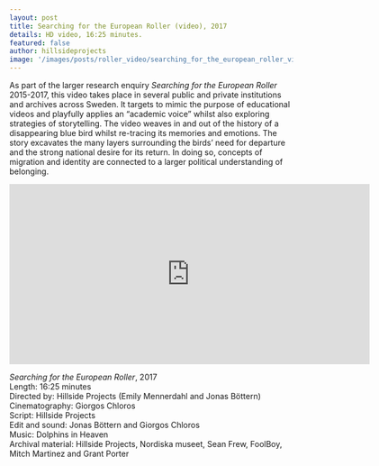 ```yaml
---
layout: post
title: Searching for the European Roller (video), 2017
details: HD video, 16:25 minutes.
featured: false
author: hillsideprojects
image: '/images/posts/roller_video/searching_for_the_european_roller_video_2.jpg'
---
```


As part of the larger research enquiry _Searching for the European Roller_ 2015-2017, this video takes place in several public and private institutions and archives across Sweden. It targets to mimic the purpose of educational videos and playfully applies an “academic voice” whilst also exploring strategies of storytelling. The video weaves in and out of the history of a disappearing blue bird whilst re-tracing its memories and emotions. The story excavates the many layers surrounding the birds’ need for departure and the strong national desire for its return. In doing so, concepts of migration and identity are connected to a larger political understanding of belonging.

<iframe src="https://player.vimeo.com/video/186178075?color=ffffff&title=0&byline=0&portrait=0" width="640" height="320" frameborder="0" webkitallowfullscreen mozallowfullscreen allowfullscreen></iframe>

_Searching for the European Roller_, 2017<br/>
Length: 16:25 minutes<br/>
Directed by: Hillside Projects (Emily Mennerdahl and Jonas Böttern)<br/>
Cinematography: Giorgos Chloros<br/>
Script: Hillside Projects<br/>
Edit and sound: Jonas Böttern and Giorgos Chloros<br/>
Music: Dolphins in Heaven<br/>
Archival material: Hillside Projects, Nordiska museet, Sean Frew, FoolBoy, Mitch Martinez and Grant Porter
